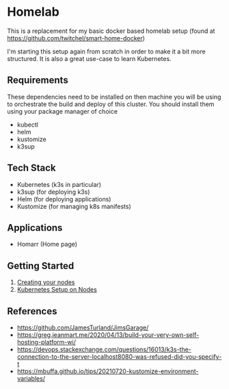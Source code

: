 # Homelab

This is a replacement for my basic docker based homelab setup (found at https://github.com/twitchel/smart-home-docker)

I'm starting this setup again from scratch in order to make it a bit more structured. It is also a great use-case to learn Kubernetes.

## Requirements
These dependencies need to be installed on then machine you will be using to orchestrate the build and deploy of this cluster.
You should install them using your package manager of choice

- kubectl
- helm
- kustomize
- k3sup

## Tech Stack
- Kubernetes (k3s in particular)
- k3sup (for deploying k3s)
- Helm (for deploying applications)
- Kustomize (for managing k8s manifests)

## Applications

- Homarr (Home page)

## Getting Started
1. [Creating your nodes](./docs/1-creating-nodes.md)
2. [Kubernetes Setup on Nodes](./docs/2-kubernetes-setup-on-nodes.md)


## References
- https://github.com/JamesTurland/JimsGarage/
- https://greg.jeanmart.me/2020/04/13/build-your-very-own-self-hosting-platform-wi/
- https://devops.stackexchange.com/questions/16013/k3s-the-connection-to-the-server-localhost8080-was-refused-did-you-specify-t
- https://mbuffa.github.io/tips/20210720-kustomize-environment-variables/
